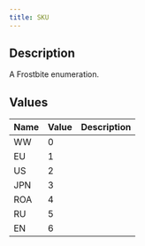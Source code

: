 ```yaml
---
title: SKU
---
```

## Description

A Frostbite enumeration.

## Values

| Name | Value | Description |
| ---- | ----- | ----------- |
| WW   | 0     |             |
| EU   | 1     |             |
| US   | 2     |             |
| JPN  | 3     |             |
| ROA  | 4     |             |
| RU   | 5     |             |
| EN   | 6     |             |
